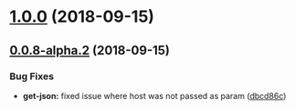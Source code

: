 <a name="1.0.0"></a>

# [1.0.0](https://github.com/Itrulia/jest-schematic/compare/v0.0.8-alpha.2...v1.0.0) (2018-09-15)

<a name="0.0.8-alpha.2"></a>

## [0.0.8-alpha.2](https://github.com/Itrulia/jest-schematic/compare/dbcd86c...v0.0.8-alpha.2) (2018-09-15)

### Bug Fixes

-   **get-json:** fixed issue where host was not passed as param ([dbcd86c](https://github.com/Itrulia/jest-schematic/commit/dbcd86c))
